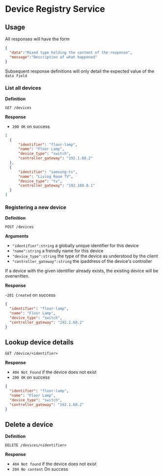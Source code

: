 # Device Registry Service

## Usage

All responses will have the form

```json
{
  "data":"Mixed type holding the content of the response",
  "message":"Description of what happened"
}
```

Subsequent response definitions will only detail the expected value of the `data field`

### List all devices

**Definition**

`GET /devices`

**Response**

- `200 OK` on success

```json
[
  {
      "identifier": "floor-lamp",
      "name": "Floor Lamp",
      "device_type": "switch",
      "controller_gateway": "192.1.68.2"
  },
  {
      "identifier": "samsung-tv",
      "name": "Living Room TV",
      "device_type": "tv",
      "controller_gateway": "192.168.0.1"
  }
]
```

### Registering a new device

**Definition**

`POST /devices`

**Arguments**

- `"identifier":string` a globally unique identifier for this device
- `"name":string` a freindly name for this device
- `"device_type":string` the type of the device as understood by the client
- `"controller_gateway":string` the ipaddress of the device's controller

If a device with the given identifier already exists, the existing device will be overwritten.

**Response**

-`201 Created` on success

```json
{
  "identifier": "floor-lamp",
  "name": "Floor Lamp",
  "device_type": "switch",
  "controller_gateway": "192.1.68.2"    
}
```

## Lookup device details

`GET /device/<identifier>`

**Response**

- `404 Not Found` if the device does not exist
- `200 OK` on success

```json
{
  "identifier": "floor-lamp",
  "name": "Floor Lamp",
  "device_type": "switch",
  "controller_gateway": "192.1.68.2"    
}
```

## Delete a device

**Definition**

`DELETE /devices/<identifier>`

**Response**

- `404 Not found` if the device does not exist
- `204 No content` On success
